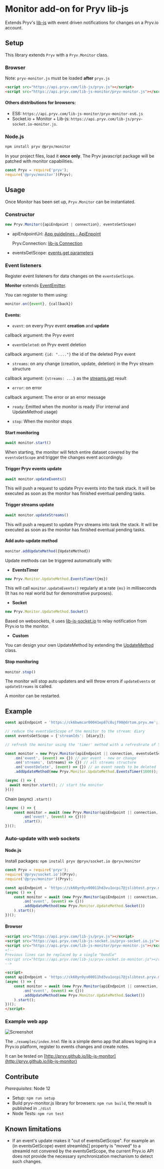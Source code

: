 # Monitor add-on for Pryv lib-js

Extends Pryv's [lib-js](https://github.com/pryv/lib-js) with event driven notifications for changes on a Pryv.io account.

## Setup

This library extends `Pryv` with a `Pryv.Monitor` class.

### Browser

Note: `pryv-monitor.js` must be loaded **after** `pryv.js`

```html
<script src="https://api.pryv.com/lib-js/pryv.js"></script>
<script src="https://api.pryv.com/lib-js-monitor/pryv-monitor.js"></script>
```

#### Others distributions for browsers:

- ES6: `https://api.pryv.com/lib-js-monitor/pryv-monitor-es6.js` 
- Socket.io + Monitor + Lib-js: `https://api.pryv.com/lib-js/pryv-socket.io-monitor.js`. 

### Node.js

```bash
npm install pryv @pryv/monitor
```

In your project files, load it **once only**. The Pryv javascript package will be patched with monitor capabilities.

```javascript
const Pryv = require('pryv');
require('@pryv/monitor')(Pryv);
```

## Usage

Once Monitor has been set up, `Pryv.Monitor` can be instantiated.

### Constructor

```javascript
new Pryv.Monitor({apiEndpoint | connection}, eventsGetScope)
```

- apiEndpointUrl: [App guidelines - ApiEnpoint](https://api.pryv.com/guides/app-guidelines/#auto-configuration)

  Pryv.Connection: [lib-js Connection](https://github.com/pryv/lib-js#obtaining-a-pryvconnection)

- eventsGetScope: [events.get parameters](https://api.pryv.com/reference/#get-events)

### Event listeners

Register event listeners for data changes on the `eventsGetScope`.

**Monitor** extends [EventEmitter](https://nodejs.org/api/events.html#events_class_eventemitter).

You can register to them using: 

```javascript
monitor.on({event}, {callback})
```

#### Events:

- `event`: on every Pryv event **creation** and **update**

callback argument: the Pryv event

- `eventDeleted`: on Pryv event deletion

callback argument: `{id: "...."}` the id of the deleted Pryv event

- `streams`: on any change (creation, update, deletion) in the Pryv stream structure

callback argument: `{streams: ...}` as the [streams.get](https://api.pryv.com/reference/#get-streams) result

- `error`: on error

callback argument: The error or an error message

- `ready`: Emitted when the monitor is ready (For internal and UpdateMethod usage)

- `stop`: When the monitor stops

#### Start monitoring

```javascript
await monitor.start()
```

When starting, the monitor will fetch entire dataset covered by the `eventsGetScope` and trigger the changes event accordingly.

#### Trigger Pryv events update

```javascript
await monitor.updateEvents()
```

This will push a request to update Pryv events into the task stack. It will be executed as soon as the monitor has finished eventual pending tasks.

#### Trigger streams update

```javascript
await monitor.updateStreams()
```

This will push a request to update Pryv streams into task the stack. It will be executed as soon as the monitor has finished eventual pending tasks.

#### Add auto-update method

```javascript
monitor.addUpdateMethod({UpdateMethod})
```

Update methods can be triggered automatically with:

- **EventsTimer** 

```javascript
new Pryv.Monitor.UpdateMethod.EventsTimer({ms})
```

This will call `monitor.updateEvents()` regularly at a rate `{ms}` in milliseconds (It has no real world but for demonstrative purposes).

- **Socket**

```javascript
new Pryv.Monitor.UpdateMethod.Socket()
```

Based on websockets, it uses [lib-js-socket.io](https://github.com/pryv/lib-js-socket.io) to relay notification from Pryv.io to the monitor.

- **Custom**

You can design your own UpdateMethod by extending the [UpdateMethod](https://github.com/pryv/lib-js-monitor/blob/master/src/UpdateMethod/UpdateMethod.js) class.

#### Stop monitoring

```javascript
monitor.stop()
```

The monitor will stop auto updaters and will throw errors if `updateEvents` or `updateStreams` is called.

A monitor can be restarted.

## Example


```javascript
const apiEndpoint = 'https://ck6bwmcar00041ep87c8ujf90@drtom.pryv.me';

// reduce the eventsGetScope of the monitor to the stream: diary
const eventsGetScope = {'streamIds': [diary]};

// refresh the monitor using the 'timer' method with a refreshrate of 5 seconds

const monitor = new Pryv.Monitor(apiEndpoint || connection, eventsGetScope)
	.on('event', (event) => {}) // per event - new or change
	.on('streams', (streams) => {}) // all streams structure
	.on('eventDelete', (event) => {}) // an event needs to be deleted
	.addUpdateMethod(new Pryv.Monitor.UpdateMethod.EventsTimer(1000)); // add refresh timer

(async () => {
  await monitor.start(); // start the monitor
}())
```

Chain (async) `.start()`

```javascript
(async () => { 
	const monitor = await (new Pryv.Monitor(apiEndpoint || connection, eventsGetScope)
		.on('event', (event) => {})))
		.start();
})();
```

### Auto-update with web sockets

#### Node.js

Install packages: `npm install pryv @pryv/socket.io @pryv/monitor`

```javascript
const Pryv = require('pryv');
require('@pryv/socket.io')(Pryv);
require('@pryv/monitor')(Pryv);

const apiEndpoint = 'https://ck60yn9yv00011hd3vu1ocpi7@jslibtest.pryv.me';
(async () => { 
	const monitor = await (new Pryv.Monitor(apiEndpoint || connection, eventsGetScope)
		.on('event', (event) => {}))
		.addUpdateMethod(new Pryv.Monitor.UpdateMethod.Socket())
	).start();
})();
```

#### Browser

```html
<script src="https://api.pryv.com/lib-js/pryv.js"></script>
<script src="https://api.pryv.com/lib-js-socket.io/pryv-socket.io.js"></script>
<script src="https://api.pryv.com/lib-js-monitor/pryv-monitor.js"></script>
<!-- 
Previous lines can be replaced by a single "bundle"
<script src="https://api.pryv.com/lib-js/pryv-socket.io-monitor.js"></script>
-->

<script>
const apiEndpoint = 'https://ck60yn9yv00011hd3vu1ocpi7@jslibtest.pryv.me';
(async () => { 
	const monitor = await (new Pryv.Monitor(apiEndpoint || connection, eventsGetScope)
		.on('event', (event) => {}))
		.addUpdateMethod(new Pryv.Monitor.UpdateMethod.Socket())
	).start();
})();
</script>
```



### Example web app

![Screenshot](examples/screenshot.png)

The `./examples/index.html` file is a simple demo app that allows loging in a Pryv.io platform, register to events changes and create notes. 

It can be tested on [http://pryv.github.io/lib-js-monitor](http://pryv.github.io/lib-js-monitor) 

## Contribute

*Prerequisites*: Node 12

- Setup: `npm run setup`
- Build pryv-monitor.js library for browsers: `npm run build`, the result is published in `./dist`
- Node Tests: `npm run test`

## Known limitations

- If an event's update makes it "out of eventsGetScope". For example an (in eventsGetScope) event streamIds[] property is "moved" to a streamId not convered by the eventsGetScope, the current Pryv.io API does not provide the necessary synchronization mechanism to detect such changes.